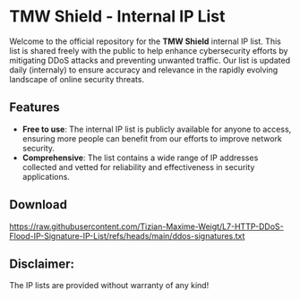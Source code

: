 # TMW Shield - Internal IP List

Welcome to the official repository for the **TMW Shield** internal IP list. This list is shared freely with the public to help enhance cybersecurity efforts by mitigating DDoS attacks and preventing unwanted traffic. Our list is updated daily (internaly) to ensure accuracy and relevance in the rapidly evolving landscape of online security threats.

## Features

- **Free to use**: The internal IP list is publicly available for anyone to access, ensuring more people can benefit from our efforts to improve network security.
- **Comprehensive**: The list contains a wide range of IP addresses collected and vetted for reliability and effectiveness in security applications.

## Download

https://raw.githubusercontent.com/Tizian-Maxime-Weigt/L7-HTTP-DDoS-Flood-IP-Signature-IP-List/refs/heads/main/ddos-signatures.txt

## Disclaimer:

The IP lists are provided without warranty of any kind!
